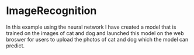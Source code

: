 # ImageRecognition
In this example using the neural network I have created a model that is trained on the images of cat and dog and launched this model on the web broswer for users to upload the photos of cat and dog which the model can predict.   
